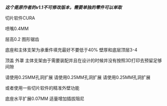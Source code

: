 ***这个是原作者的v1.1不可修改版本，需要单独的零件可以单取***

切片软件CURA

喷嘴0.4MM

层高0.2   图形锯齿

底座和主体支架为承重件填充最好不要低于40% 壁厚和底层顶层3-4

顶盖 外罩 主体支架由于需要装配并且在设计的时候并没有按照3D打印去预留足够间隙 

请使用0.25MM孔洞扩展 请使用0.25MM孔洞扩展 请使用0.25MM孔洞扩展

或者使用一些切片软件的精准外壁功能

底座水平扩展0.07MM 适量增加插拔阻尼
